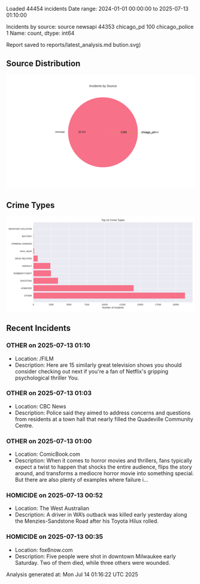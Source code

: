 
Loaded 44454 incidents
Date range: 2024-01-01 00:00:00 to 2025-07-13 01:10:00

Incidents by source:
source
newsapi           44353
chicago_pd          100
chicago_police        1
Name: count, dtype: int64

Report saved to reports/latest_analysis.md
bution.svg)

## Source Distribution
![Source Distribution](images/source_distribution.svg)

## Crime Types
![Crime Types](images/crime_types.svg)

## Recent Incidents

### OTHER on 2025-07-13 01:10
- Location: /FILM
- Description: Here are 15 similarly great television shows you should consider checking out next if you're a fan of Netflix's gripping psychological thriller You.


### OTHER on 2025-07-13 01:03
- Location: CBC News
- Description: Police said they aimed to address concerns and questions from residents at a town hall that nearly filled the Quadeville Community Centre.


### OTHER on 2025-07-13 01:00
- Location: ComicBook.com
- Description: When it comes to horror movies and thrillers, fans typically expect a twist to happen that shocks the entire audience, flips the story around, and transforms a mediocre horror movie into something special. But there are also plenty of examples where failure i…


### HOMICIDE on 2025-07-13 00:52
- Location: The West Australian
- Description: A driver in WA’s outback was killed early yesterday along the Menzies-Sandstone Road after his Toyota Hilux rolled.


### HOMICIDE on 2025-07-13 00:35
- Location: fox6now.com
- Description: Five people were shot in downtown Milwaukee early Saturday. Two of them died, while three others were wounded.

Analysis generated at: Mon Jul 14 01:16:22 UTC 2025
